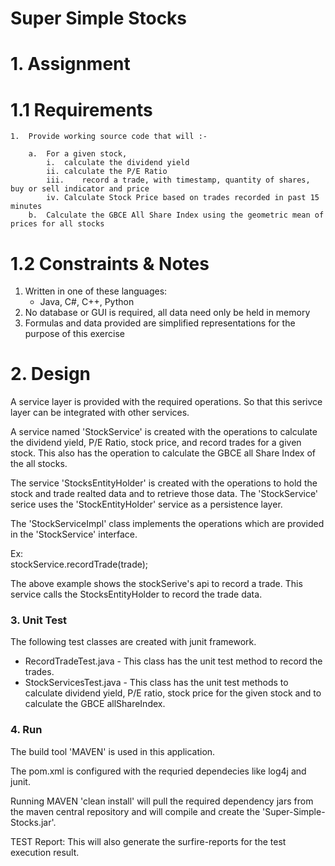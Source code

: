 # Super Simple Stocks

# 1. Assignment

# 1.1 Requirements
    1.	Provide working source code that will :-
   
        a.	For a given stock, 
            i.	calculate the dividend yield
            ii.	calculate the P/E Ratio
            iii.	record a trade, with timestamp, quantity of shares, buy or sell indicator and price
            iv.	Calculate Stock Price based on trades recorded in past 15 minutes
        b.	Calculate the GBCE All Share Index using the geometric mean of prices for all stocks


# 1.2 Constraints & Notes
1.	Written in one of these languages:
    - Java, C#, C++, Python
2.	No database or GUI is required, all data need only be held in memory
3.	Formulas and data provided are simplified representations for the purpose of this exercise

# 2. Design

A service layer is provided with the required operations. So that this serivce layer can be integrated with other services.

A service named 'StockService' is created with the operations to calculate the dividend yield, P/E Ratio, stock price, and record trades for a given stock.
This also has the operation to calculate the GBCE all Share Index of the all stocks.

The service 'StocksEntityHolder' is created with the operations to hold the stock and trade realted data and to retrieve those data. 
The 'StockService' serice uses the 'StockEntityHolder' service as a persistence layer.

The 'StockServiceImpl' class implements the operations which are provided in the 'StockService' interface.

Ex:  
stockService.recordTrade(trade);

The above example shows the stockSerive's api to record a trade. This service calls the StocksEntityHolder to record the trade data.

### 3. Unit Test
The following test classes are created with junit framework.

* RecordTradeTest.java - This class has the unit test method to record the trades.
* StockServicesTest.java  - 
 This class has the unit test methods to calculate dividend yield, P/E ratio,  stock price for the given stock and to calculate the GBCE allShareIndex.


### 4. Run

The build tool 'MAVEN' is used in this application.

The pom.xml is configured with the requried dependecies like log4j and junit.

Running MAVEN 'clean install' will pull the required dependency jars from the maven central repository and will compile and create the 'Super-Simple-Stocks.jar'.

TEST Report: This will also generate the surfire-reports for the test execution result.








